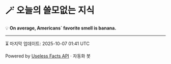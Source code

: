 # 🪄 오늘의 쓸모없는 지식

💡 **On average, Americans` favorite smell is banana.**

---
⏳ 마지막 업데이트: 2025-10-07 01:41 UTC

Powered by [Useless Facts API](https://uselessfacts.jsph.pl/) · 자동화 봇